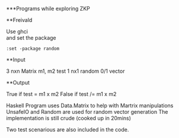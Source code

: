 ***Programs while exploring ZKP

**Freivald

Use ghci  
and set the package

```console
:set -package random
```

**Input 

3 nxn Matrix m1, m2 test
1 nx1 random 0/1 vector

**Output

True if test = m1 x m2
False if test /= m1 x m2

Haskell Program uses Data.Matrix to help with Martrix manipulations
UnsafeIO and Random are used for random vector generation
The implementation is still crude (cooked up in 20mins)

Two test scenarious are also included in the code.
